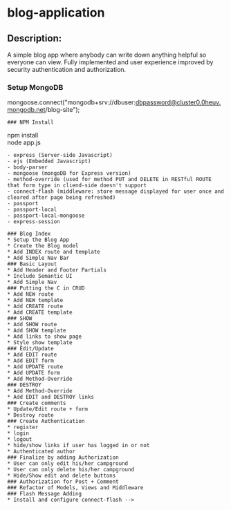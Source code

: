 # blog-application
## Description:
A simple blog app where anybody can write down anything helpful so everyone can view. Fully implemented and user experience improved by security authentication and authorization.<br />

### Setup MongoDB

mongoose.connect("mongodb+srv://dbuser:dbpassword@cluster0.0heuv.mongodb.net/blog-site");
```
### NPM Install
```
npm install  
node app.js
```
- express (Server-side Javascript)
- ejs (Embedded Javascript)
- body-parser 
- mongoose (mongoDB for Express version)
- method-override (used for method PUT and DELETE in RESTful ROUTE that form type in cliend-side doesn't support
- connect-flash (middleware: store message displayed for user once and cleared after page being refreshed)
- passport
- passport-local
- passport-local-mongoose
- express-session

### Blog Index
* Setup the Blog App
* Create the Blog model
* Add INDEX route and template
* Add Simple Nav Bar
### Basic Layout
* Add Header and Footer Partials
* Include Semantic UI
* Add Simple Nav
### Putting the C in CRUD
* Add NEW route
* Add NEW template
* Add CREATE route
* Add CREATE template
### SHOW
* Add SHOW route
* Add SHOW template
* Add links to show page
* Style show template
### Edit/Update
* Add EDIT route
* Add EDIT form
* Add UPDATE route
* Add UPDATE form
* Add Method-Override
### DESTROY
* Add Method-Override
* Add EDIT and DESTROY links
### Create comments
* Update/Edit route + form
* Destroy route
### Create Authentication 
* register
* login
* logout
* hide/show links if user has logged in or not
* Authenticated author
### Finalize by adding Authorization
* User can only edit his/her campground
* User can only delete his/her campground
* Hide/Show edit and delete buttons
### Authorization for Post + Comment
### Refactor of Models, Views and Middleware
### Flash Message Adding
* Install and configure connect-flash -->
